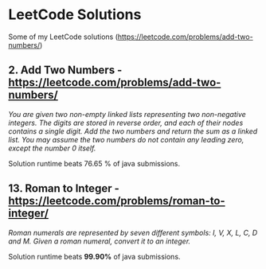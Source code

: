 # LeetCode Solutions
Some of my LeetCode solutions (https://leetcode.com/problems/add-two-numbers/)

## 2. Add Two Numbers - https://leetcode.com/problems/add-two-numbers/
*You are given two non-empty linked lists representing two non-negative integers. The digits are stored in reverse order, and each of their nodes contains a single digit. Add the two numbers and return the sum as a linked list.
You may assume the two numbers do not contain any leading zero, except the number 0 itself.*

Solution runtime beats 76.65 % of java submissions.

## 13. Roman to Integer - https://leetcode.com/problems/roman-to-integer/
*Roman numerals are represented by seven different symbols: I, V, X, L, C, D and M.
Given a roman numeral, convert it to an integer.*

Solution runtime beats **99.90%** of java submissions.

